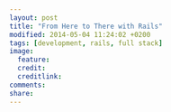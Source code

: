```yaml
---
layout: post
title: "From Here to There with Rails"
modified: 2014-05-04 11:24:02 +0200
tags: [development, rails, full stack]
image:
  feature: 
  credit: 
  creditlink: 
comments: 
share: 
---
```

